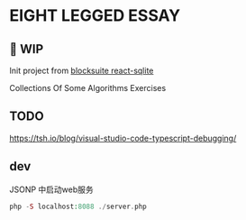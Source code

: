 # EIGHT LEGGED ESSAY

## 🚧 WIP
Init project from [blocksuite react-sqlite](https://github.com/toeverything/blocksuite/tree/master/examples/react-sqlite)   


Collections Of Some Algorithms Exercises

## TODO

<https://tsh.io/blog/visual-studio-code-typescript-debugging/>

## dev

JSONP 中启动web服务

```php
php -S localhost:8088 ./server.php
```
